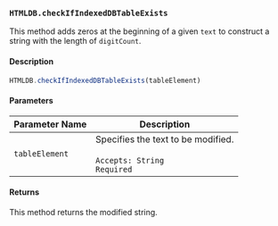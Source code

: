 ### `HTMLDB.checkIfIndexedDBTableExists`

This method adds zeros at the beginning of a given `text` to construct a string with the length of `digitCount`.

#### Description

```javascript
HTMLDB.checkIfIndexedDBTableExists(tableElement)
```

#### Parameters

| Parameter Name             | Description                               |
| -------------------------- | ----------------------------------------- |
| `tableElement` | Specifies the text to be modified.<br><br>`Accepts: String`<br>`Required` |

#### Returns

This method returns the modified string.